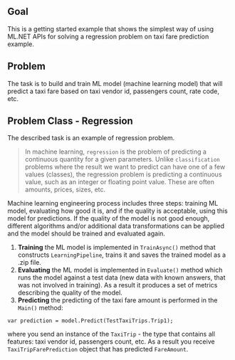 ## Goal
This is a getting started example that shows the simplest way of using ML.NET APIs for solving a regression problem on taxi fare prediction example.

## Problem
The task is to build and train ML model (machine learning model) that will predict a taxi fare based on taxi vendor id, passengers count, rate code, etc.

## Problem Class - Regression
The described task is an example of regression problem. 
> In machine learning, `regression` is the problem of predicting a continuous quantity for a given parameters. Unlike `classification` problems where the result we want to predict can have one of a few values (classes), the regression problem is predicting a continuous value, such as an integer or floating point value. These are often amounts, prices, sizes, etc.

Machine learning engineering process includes three steps: training ML model, evaluating how good it is, and if the quality is acceptable, using this model for predictions. If the quality of the model is not good enough, different algorithms and/or additional data transformations can be applied and the model should be trained and evaluated again.

1. **Training** the ML model is implemented in `TrainAsync()` method that constructs `LearningPipeline`, trains it and saves the trained model as a .zip file.
2. **Evaluating** the ML model is implemented in `Evaluate()` method which runs the model against a test data (new data with known answers, that was not involved in training). As a result it produces a set of metrics describing the quality of the model.
3. **Predicting** the predicting of the taxi fare amount is performed in the `Main()` method:
```CSharp
var prediction = model.Predict(TestTaxiTrips.Trip1);
```
where you send an instance of the `TaxiTrip` - the type that contains all features:  taxi vendor id, passengers count, etc. As a result you receive `TaxiTripFarePrediction` object that has predicted `FareAmount`.